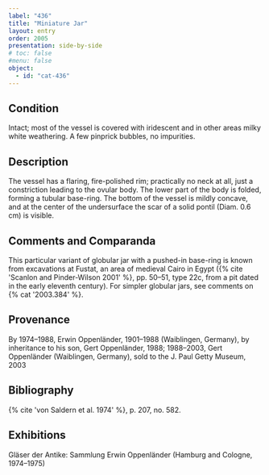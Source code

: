 ```yaml
---
label: "436"
title: "Miniature Jar"
layout: entry
order: 2005
presentation: side-by-side
# toc: false
#menu: false 
object:
  - id: "cat-436"
---
```


## Condition

Intact; most of the vessel is covered with iridescent and in other areas milky white weathering. A few pinprick bubbles, no impurities.

## Description

The vessel has a flaring, fire-polished rim; practically no neck at all, just a constriction leading to the ovular body. The lower part of the body is folded, forming a tubular base-ring. The bottom of the vessel is mildly concave, and at the center of the undersurface the scar of a solid pontil (Diam. 0.6 cm) is visible.

## Comments and Comparanda

This particular variant of globular jar with a pushed-in base-ring is known from excavations at Fustat, an area of medieval Cairo in Egypt ({% cite 'Scanlon and Pinder-Wilson 2001' %}, pp. 50–51, type 22c, from a pit dated in the early eleventh century). For simpler globular jars, see comments on {% cat '2003.384' %}.

## Provenance

By 1974–1988, Erwin Oppenländer, 1901–1988 (Waiblingen, Germany), by inheritance to his son, Gert Oppenländer, 1988; 1988–2003, Gert Oppenländer (Waiblingen, Germany), sold to the J. Paul Getty Museum, 2003

## Bibliography

{% cite 'von Saldern et al. 1974' %}, p. 207, no. 582.

## Exhibitions

Gläser der Antike: Sammlung Erwin Oppenländer (Hamburg and Cologne, 1974–1975)
